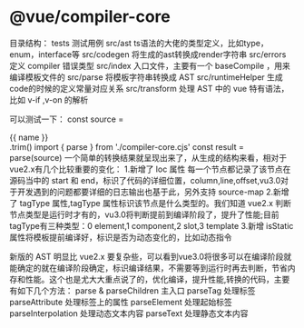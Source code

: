 # @vue/compiler-core
目录结构：
tests 测试用例
src/ast ts语法的大佬的类型定义，比如type，enum，interface等
src/codegen 将生成的ast转换成render字符串
src/errors 定义 compiler 错误类型
src/index 入口文件，主要有一个 baseCompile ，用来编译模板文件的
src/parse 将模板字符串转换成 AST
src/runtimeHelper 生成code的时候的定义常量对应关系
src/transform 处理 AST 中的 vue 特有语法，比如 v-if ,v-on 的解析


可以测试一下：
const source = <div id="test" :class="cls">
        <span>{{ name }}</span>
        <MyCom></MyCom>
    </div>.trim()
import { parse } from './compiler-core.cjs'
const result = parse(source)
一个简单的转换结果就呈现出来了，从生成的结构来看，相对于vue2.x有几个比较重要的变化：
  1.新增了 loc 属性 每一个节点都记录了该节点在源码当中的 start 和 end，标识了代码的详细位置，column,line,offset,vu3.0对于开发遇到的问题都要详细的日志输出也基于此，另外支持 source-map
  2.新增了 tagType 属性,tagType 属性标识该节点是什么类型的。我们知道 vue2.x 判断节点类型是运行时才有的，vu3.0将判断提前到编译阶段了，提升了性能;目前tagType有三种类型：0 element,1 component,2 slot,3 template
  3.新增 isStatic 属性将模板提前编译好，标识是否为动态变化的，比如动态指令

新版的 AST 明显比 vue2.x 要复杂些，可以看到vue3.0将很多可以在编译阶段就能确定的就在编译阶段确定，标识编译结果，不需要等到运行时再去判断，节省内存和性能。这个也是尤大大重点说了的，优化编译，提升性能,转换的代码，主要有如下几个方法：
  parse & parseChildren 主入口
  parseTag 处理标签
  parseAttribute 处理标签上的属性
  parseElement 处理起始标签
  parseInterpolation 处理动态文本内容
  parseText 处理静态文本内容












